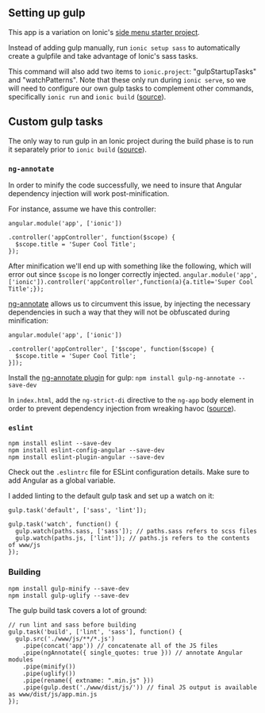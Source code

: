 ## Setting up gulp

This app is a variation on Ionic's [side menu starter project](https://github.com/driftyco/ionic-starter-sidemenu).

Instead of adding gulp manually, run `ionic setup sass` to automatically create a gulpfile and take advantage of Ionic's sass tasks.

This command will also add two items to `ionic.project`: "gulpStartupTasks" and "watchPatterns". Note that these only run during `ionic serve`, so we will need to configure our own gulp tasks to complement other commands, specifically `ionic run` and `ionic build` ([source](http://codepen.io/leob6/post/quick-tip-using-gulp-to-customize-the-serve-run-and-build-process-for-your-ionic-framework-apps)).

## Custom gulp tasks

The only way to run gulp in an Ionic project during the build phase is to run it separately prior to `ionic build` ([source](https://github.com/driftyco/ionic-cli/issues/345#issuecomment-88659079)).

### `ng-annotate`

In order to minify the code successfully, we need to insure that Angular dependency injection will work post-minification.

For instance, assume we have this controller:
```
angular.module('app', ['ionic'])

.controller('appController', function($scope) {
  $scope.title = 'Super Cool Title';
});
```

After minification we'll end up with something like the following, which will error out since `$scope` is no longer correctly injected.
`angular.module('app',['ionic']).controller('appController',function(a){a.title='Super Cool Title';});`

[ng-annotate](https://github.com/olov/ng-annotate) allows us to circumvent this issue, by injecting the necessary dependencies in such a way that they will not be obfuscated during minification:
```
angular.module('app', ['ionic'])

.controller('appController', ['$scope', function($scope) {
  $scope.title = 'Super Cool Title';
}]);
```

Install the [ng-annotate plugin](https://www.npmjs.com/package/gulp-ng-annotate/) for gulp:
`npm install gulp-ng-annotate --save-dev`

In `index.html`, add the `ng-strict-di` directive to the `ng-app` body element in order to prevent dependency injection from wreaking havoc ([source](http://www.joshmorony.com/how-to-minify-an-ionic-application-for-production/)).

### `eslint`

```
npm install eslint --save-dev
npm install eslint-config-angular --save-dev
npm install eslint-plugin-angular --save-dev
```

Check out the `.eslintrc` file for ESLint configuration details. Make sure to add Angular as a global variable.

I added linting to the default gulp task and set up a watch on it:
```
gulp.task('default', ['sass', 'lint']);

gulp.task('watch', function() {
  gulp.watch(paths.sass, ['sass']); // paths.sass refers to scss files
  gulp.watch(paths.js, ['lint']); // paths.js refers to the contents of www/js
});
```

### Building

```
npm install gulp-minify --save-dev
npm install gulp-uglify --save-dev
```

The gulp build task covers a lot of ground:
```
// run lint and sass before building
gulp.task('build', ['lint', 'sass'], function() {
  gulp.src('./www/js/**/*.js')
    .pipe(concat('app')) // concatenate all of the JS files
    .pipe(ngAnnotate({ single_quotes: true })) // annotate Angular modules
    .pipe(minify())
    .pipe(uglify())
    .pipe(rename({ extname: ".min.js" }))
    .pipe(gulp.dest('./www/dist/js/')) // final JS output is available as www/dist/js/app.min.js
});

```
